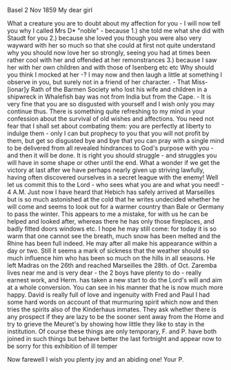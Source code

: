  Basel 2 Nov 1859
My dear girl

What a creature you are to doubt about my affection for you - I will now tell you why I called Mrs D<aur>* "noble" - because 1.) she told me what she did with Staudt for you 2.) because she loved you though you were also very wayward with her so much so that she could at first not quite understand why you should now love her so strongly, seeing you had at times been rather cool with her and offended at her remonstrances 3.) because I saw her with her own children and with those of Isenberg etc etc Why should you think I mocked at her -? I may now and then laugh a little at something I observe in you, but surely not in a friend of her character. - That Miss-[ionar]y Rath of the Barmen Society who lost his wife and children in a shipwreck in Whalefish bay was not from India but from the Cape. - It is very fine that you are so disgusted with yourself and I wish only you may continue thus. There is something quite refreshing to my mind in your confession about the survival of old wishes and affections. You need not fear that I shall set about combating them: you are perfectly at liberty to indulge them - only I can but prophecy to you that you will not profit by them, but get so disgusted bye and bye that you can pray with a single mind to be delivered from all revealed hindrances to God's purpose with you - and then it will be done. It is right you should struggle - and struggles you will have in some shape or other until the end. What a wonder if we get the victory at last after we have perhaps nearly given up striving lawfully, having often discovered ourselves in a secret league with the enemy! Well let us commit this to the Lord - who sees what you are and what you need! - 4 A.M. Just now I have heard that Hebich has safely arrived at Marseilles but is so much astonished at the cold that he writes undecided whether he will come and seems to look out for a warmer country than Bale or Germany to pass the winter. This appears to me a mistake, for with us he can be helped and looked after, whereas there he has only those fireplaces, and badly fitted doors windows etc. I hope he may still come: for today it is so warm that one cannot see the breath, much snow has been melted and the Rhine has been full indeed. He may after all make his appearance within a day or two. Still it seems a mark of sickness that the weather should so much influence him who has been so much on the hills in all seasons. He left Madras on the 26th and reached Marseilles the 28th. of Oct. 
Zaremba lives near me and is very dear - the 2 boys have plenty to do - really earnest work, and Herm. has taken a new start to do the Lord's will and aim at a whole conversion. You can see in his manner that he is now much more happy. David is really full of love and ingenuity with Fred and Paul I had some hard words on account of that murmuring spirit which now and then tries the spirits also of the Kinderhaus inmates. They ask whether there is any prospect if they are lazy to be the sooner sent away from the Home and try to grieve the Meuret's by showing how little they like to stay in the institution. Of course these things are only temporary, F. and P. have both joined in such things but behave better the last fortnight and appear now to be sorry for this exhibition of ill temper

Now farewell I wish you plenty joy and an abiding one!
 Your P.
